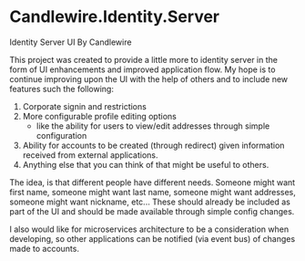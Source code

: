 # Candlewire.Identity.Server
Identity Server UI By Candlewire

This project was created to provide a little more to identity server in the form of UI enhancements and improved application flow.
My hope is to continue improving upon the UI with the help of others and to include new features such the following:

1.  Corporate signin and restrictions
2.  More configurable profile editing options 
    - like the ability for users to view/edit addresses through simple configuration
3.  Ability for accounts to be created (through redirect) given information received from external applications.
4.  Anything else that you can think of that might be useful to others.

The idea, is that different people have different needs.  Someone might want first name, someone might want last name, someone might want addresses, someone might want nickname, etc...
These should already be included as part of the UI and should be made available through simple config changes.

I also would like for microservices architecture to be a consideration when developing, so other applications can be notified (via event bus) of changes made to accounts.
